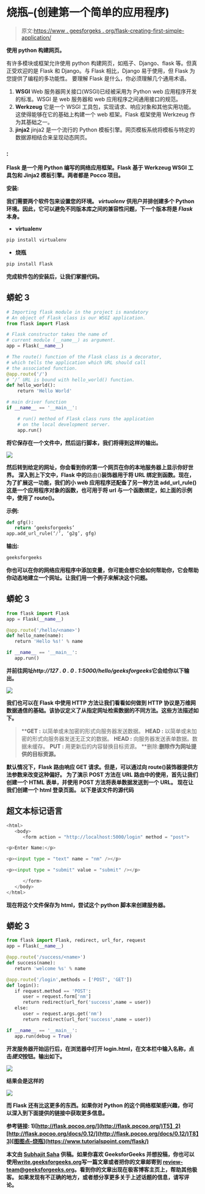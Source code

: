 # 烧瓶–(创建第一个简单的应用程序)

> 原文:[https://www . geesforgeks . org/flask-creating-first-simple-application/](https://www.geeksforgeeks.org/flask-creating-first-simple-application/)

**使用 python 构建网页。**

有许多模块或框架允许使用 python 构建网页，如瓶子、Django、flask 等。但真正受欢迎的是 Flask 和 Django。与 Flask 相比，Django 易于使用，但 Flask 为您提供了编程的多功能性。
要理解 Flask 是什么，你必须理解几个通用术语。

1.  **WSGI** Web 服务器网关接口(WSGI)已经被采用为 Python web 应用程序开发的标准。WSGI 是 web 服务器和 web 应用程序之间通用接口的规范。
2.  **Werkzeug** 它是一个 WSGI 工具包，实现请求、响应对象和其他实用功能。这使得能够在它的基础上构建一个 web 框架。Flask 框架使用 Werkzeug 作为其基础之一。
3.  **jinja2** jinja2 是一个流行的 Python 模板引擎。网页模板系统将模板与特定的数据源相结合来呈现动态网页。

### [](https://en.wikipedia.org/wiki/Flask_(web_framework))****:****

**Flask 是一个用 Python 编写的网络应用框架。Flask 基于 Werkzeug WSGI 工具包和 Jinja2 模板引擎。两者都是 Pocco 项目。**

****安装:****

**我们需要两个软件包来设置您的环境。 *virtualenv* 供用户并排创建多个 Python 环境。因此，它可以避免不同版本库之间的兼容性问题，下一个版本将是 *Flask* 本身。** 

*   ****virtualenv****

```py
pip install virtualenv
```

*   ****烧瓶****

```py
pip install Flask
```

**完成软件包的安装后，让我们掌握代码。**

## **蟒蛇 3**

```py
# Importing flask module in the project is mandatory
# An object of Flask class is our WSGI application.
from flask import Flask

# Flask constructor takes the name of
# current module (__name__) as argument.
app = Flask(__name__)

# The route() function of the Flask class is a decorator,
# which tells the application which URL should call
# the associated function.
@app.route('/')
# ‘/’ URL is bound with hello_world() function.
def hello_world():
    return 'Hello World'

# main driver function
if __name__ == '__main__':

    # run() method of Flask class runs the application
    # on the local development server.
    app.run()
```

**将它保存在一个文件中，然后运行脚本，我们将得到这样的输出。**

**![](img/ec0415e033bb9d87595efbe72c8db750.png)**

**然后转到给定的网址，你会看到你的第一个网页在你的本地服务器上显示你好世界。
深入到上下文中，Flask 中的**路由()**装饰器用于将 URL 绑定到函数。现在，为了扩展这一功能，我们的小 web 应用程序还配备了另一种方法 **add_url_rule()** 这是一个应用程序对象的函数，也可用于将 url 与一个函数绑定，如上面的示例中，使用了 route()。** 

****示例:****

```py
def gfg():
   return ‘geeksforgeeks’
app.add_url_rule(‘/’, ‘g2g’, gfg)
```

****输出:****

```py
geeksforgeeks
```

**你也可以在你的网络应用程序中添加变量，你可能会想它会如何帮助你，它会帮助你动态地建立一个网址。让我们用一个例子来解决这个问题。**

## **蟒蛇 3**

```py
from flask import Flask
app = Flask(__name__)

@app.route('/hello/<name>')
def hello_name(name):
   return 'Hello %s!' % name

if __name__ == '__main__':
   app.run()
```

**并前往网址*http://127 . 0 . 0 . 1:5000/hello/geeksforgeeks*它会给你以下输出。**

**![](img/7914b51d594cdccd347cebcfc57da51a.png)**

**我们也可以在 Flask 中使用 HTTP 方法让我们看看如何做到
HTTP 协议是万维网数据通信的基础。该协议定义了从指定网址检索数据的不同方法。这些方法描述如下。**

> ****GET :** 以简单或未加密的形式向服务器发送数据。
> **HEAD :** 以简单或未加密的形式向服务器发送无正文的数据。
> **HEAD :** 向服务器发送表单数据。数据未缓存。
> **PUT :** 用更新后的内容替换目标资源。
> **删除:**删除作为网址提供的目标资源。**

**默认情况下，Flask 路由响应 GET 请求。但是，可以通过向 route()装饰器提供方法参数来改变这种偏好。
为了演示 POST 方法在 URL 路由中的使用，首先让我们创建一个 HTML 表单，并使用 POST 方法将表单数据发送到一个 URL。
现在让我们创建一个 html 登录页面。
以下是该文件的源代码**

## **超文本标记语言**

```py
<html>
   <body>     
      <form action = "http://localhost:5000/login" method = "post">

<p>Enter Name:</p>

<p><input type = "text" name = "nm" /></p>

<p><input type = "submit" value = "submit" /></p>

      </form>     
   </body>
</html>
```

**现在将这个文件保存为 html，尝试这个 python 脚本来创建服务器。**

## **蟒蛇 3**

```py
from flask import Flask, redirect, url_for, request
app = Flask(__name__)

@app.route('/success/<name>')
def success(name):
   return 'welcome %s' % name

@app.route('/login',methods = ['POST', 'GET'])
def login():
   if request.method == 'POST':
      user = request.form['nm']
      return redirect(url_for('success',name = user))
   else:
      user = request.args.get('nm')
      return redirect(url_for('success',name = user))

if __name__ == '__main__':
   app.run(debug = True)
```

**开发服务器开始运行后，在浏览器中打开 login.html，在文本栏中输入名称，点击*提交*按钮。输出如下。**

**![](img/e4ae5f7736daafc4e15f089e358c3e57.png)**

**结果会是这样的**

**![](img/eeeb214c68b22cbbbbcd55c92590af4f.png)**

**而 Flask 还有比这更多的东西。如果你对 Python 的这个网络框架感兴趣，你可以深入到下面提供的链接中获取更多信息。**

****参考链接:**
1)[http://flask.pocoo.org/](http://flask.pocoo.org/)T5】2)[http://flask.pocoo.org/docs/0.12/](http://flask.pocoo.org/docs/0.12/)T8】3)[图图点–烧瓶](https://www.tutorialspoint.com/flask/)**

**本文由 [**Subhajit Saha**](https://www.linkedin.com/in/subhajit-saha-06aa29131/) 供稿。如果你喜欢 GeeksforGeeks 并想投稿，你也可以使用[write.geeksforgeeks.org](https://write.geeksforgeeks.org)写一篇文章或者把你的文章邮寄到 review-team@geeksforgeeks.org。看到你的文章出现在极客博客主页上，帮助其他极客。
如果发现有不正确的地方，或者想分享更多关于上述话题的信息，请写评论。**